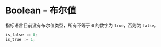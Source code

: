# Boolean - 布尔值

指标语言目前没有布尔值类型，所有不等于 `0` 的数字为 `true`，否则为 `false`。

```rust
is_false := 0;
is_true := 1;
```
